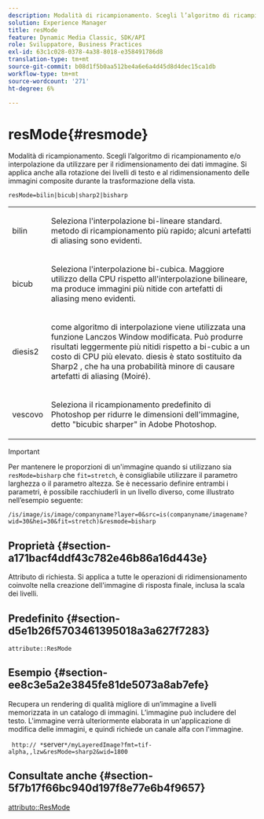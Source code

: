 ```yaml
---
description: Modalità di ricampionamento. Scegli l’algoritmo di ricampionamento e/o interpolazione da utilizzare per il ridimensionamento dei dati immagine. Si applica anche alla rotazione dei livelli di testo e al ridimensionamento delle immagini composite durante la trasformazione della vista.
solution: Experience Manager
title: resMode
feature: Dynamic Media Classic, SDK/API
role: Sviluppatore, Business Practices
exl-id: 63c1c028-0378-4a38-8018-e358491786d8
translation-type: tm+mt
source-git-commit: b08d1f5b0aa512be4a6e6a4d45d8d4dec15ca1db
workflow-type: tm+mt
source-wordcount: '271'
ht-degree: 6%

---
```


# resMode{#resmode}

Modalità di ricampionamento. Scegli l’algoritmo di ricampionamento e/o interpolazione da utilizzare per il ridimensionamento dei dati immagine. Si applica anche alla rotazione dei livelli di testo e al ridimensionamento delle immagini composite durante la trasformazione della vista.

`resMode=bilin|bicub|sharp2|bisharp`

<table id="table_FD658AC521E24EB9ADBB87F98549BC3B"> 
 <tbody> 
  <tr> 
   <td colname="col1"> <p> <span class="codeph"> bilin  </span> </p> </td> 
   <td colname="col2"> <p>Seleziona l'interpolazione bi-lineare standard. metodo di ricampionamento più rapido; alcuni artefatti di aliasing sono evidenti. </p> </td> 
  </tr> 
  <tr> 
   <td colname="col1"> <p> <span class="codeph"> bicub  </span> </p> </td> 
   <td colname="col2"> <p>Seleziona l'interpolazione bi-cubica. Maggiore utilizzo della CPU rispetto all'interpolazione bilineare, ma produce immagini più nitide con artefatti di aliasing meno evidenti. </p> </td> 
  </tr> 
  <tr> 
   <td colname="col1"> <p> <span class="codeph"> diesis2  </span> </p> </td> 
   <td colname="col2"> <p>come algoritmo di interpolazione viene utilizzata una funzione Lanczos Window modificata. Può produrre risultati leggermente più nitidi rispetto a bi-cubic a un costo di CPU più elevato. <span class="codeph"> diesis  </span> è stato sostituito da  <span class="codeph"> Sharp2  </span>, che ha una probabilità minore di causare artefatti di aliasing (Moiré). </p> </td> 
  </tr> 
  <tr> 
   <td colname="col1"> <p> <span class="codeph"> vescovo  </span> </p> </td> 
   <td colname="col2"> <p>Seleziona il ricampionamento predefinito di Photoshop per ridurre le dimensioni dell'immagine, detto "bicubic sharper" in Adobe Photoshop. </p> </td> 
  </tr> 
 </tbody> 
</table>

>[!IMPORTANT]
>
>Per mantenere le proporzioni di un&#39;immagine quando si utilizzano sia `resMode=bisharp` che `fit=stretch`, è consigliabile utilizzare il parametro larghezza o il parametro altezza. Se è necessario definire entrambi i parametri, è possibile racchiuderli in un livello diverso, come illustrato nell’esempio seguente:
>
>`/is/image/is/image/companyname?layer=0&src=is(companyname/imagename?wid=30&hei=30&fit=stretch)&resmode=bisharp`

## Proprietà {#section-a171bacf4ddf43c782e46b86a16d443e}

Attributo di richiesta. Si applica a tutte le operazioni di ridimensionamento coinvolte nella creazione dell&#39;immagine di risposta finale, inclusa la scala dei livelli.

## Predefinito {#section-d5e1b26f5703461395018a3a627f7283}

`attribute::ResMode`

## Esempio {#section-ee8c3e5a2e3845fe81de5073a8ab7efe}

Recupera un rendering di qualità migliore di un’immagine a livelli memorizzata in un catalogo di immagini. L’immagine può includere del testo. L&#39;immagine verrà ulteriormente elaborata in un&#39;applicazione di modifica delle immagini, e quindi richiede un canale alfa con l&#39;immagine.

` http:// *`server`*/myLayeredImage?fmt=tif-alpha,,lzw&resMode=sharp2&wid=1800`

## Consultate anche {#section-5f7b17f66bc940d197f8e77e6b4f9657}

[attributo::ResMode](../../../../../is-api/image-catalog/image-serving-api-ref/c-image-catalog-reference/c-attributes-reference/r-is-cat-resmode.md#reference-609095ef568743a086f28d87c54dafa2)
